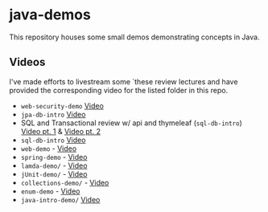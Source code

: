 # java-demos

This repository houses some small demos demonstrating concepts in Java.

## Videos

I've made efforts to livestream some `these review lectures and have provided the corresponding video for the listed folder in this repo.

- `web-security-demo` [Video](https://youtu.be/LaBEe8dJuaU)
- `jpa-db-intro` [Video](https://youtu.be/M3db2q1fdZE)
- SQL and Transactional review w/ api and thymeleaf (`sql-db-intro`) [Video pt. 1](https://youtu.be/zeQaa_4sWoE) & [Video pt. 2](https://youtu.be/gKdZeoE_ERA)
- `sql-db-intro` [Video](https://youtu.be/wUtWmHBq3Gs)
- `web-demo` - [Video](https://youtu.be/aSOvgnpbqx4)
- `spring-demo` - [Video](https://youtu.be/RZkw6DAU3Lo)
- `lamda-demo/` - [Video](https://youtu.be/FyuoyvGDsBM)
- `jUnit-demo/` - [Video](https://youtu.be/8x3i7x5ID74)
- `collections-demo/` - [Video](https://youtu.be/SJnHOc_6buY)
- `enum-demo` - [Video](https://youtu.be/4x5o5Nxg8N4)
- `java-intro-demo/` [Video](https://youtu.be/N-tTUJBOT5k)
